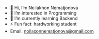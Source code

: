- 👋 Hi, I’m Noilakhon Nematjonova
- 👀 I’m interested in Programming
- 🌱 I’m currently learning Backend
- ⚡ Fun fact: hardworking student
- Email: noilaxonnematjonova@gmail.com
<!---
techgirl027/techgirl027 is a ✨ special ✨ repository because its `README.md` (this file) appears on your GitHub profile.
You can click the Preview link to take a look at your changes.
--->
